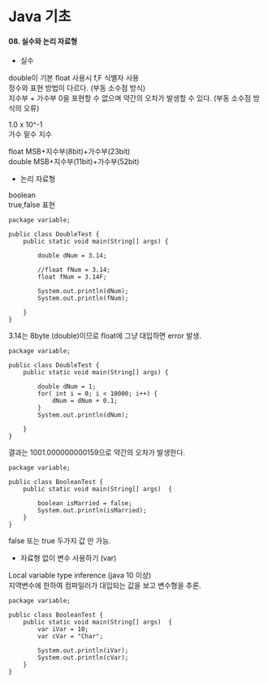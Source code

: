 # Java 기초

#### 08. 실수와 논리 자료형

* 실수    

double이 기본 float 사용시 f,F 식별자 사용       
정수와 표현 방법이 다르다. (부동 소수점 방식)     
지수부 + 가수부
0을 포현할 수 없으며 약간의 오차가 발생할 수 있다. (부동 소수점 방식의 오류)

1.0 x 10^-1     
가수   밑수 지수      

float
MSB+지수부(8bit)+가수부(23bit)    
double
MSB+지수부(11bit)+가수부(52bit)    

* 논리 자료형    

boolean     
true,false 표현   
    
```
package variable;

public class DoubleTest {
    public static void main(String[] args) {

        double dNum = 3.14;

        //float fNum = 3.14;
        float fNum = 3.14F;

        System.out.println(dNum);
        System.out.println(fNum);

    }
}
```

3.14는 8byte (double)이므로 float에 그냥 대입하면 error 발생.

```
package variable;

public class DoubleTest {
    public static void main(String[] args) {

        double dNum = 1;
        for( int i = 0; i < 10000; i++) {
            dNum = dNum + 0.1;
        }
        System.out.println(dNum);

    }
}
```
결과는 1001.000000000159으로 약간의 오차가 발생한다.

```
package variable;

public class BooleanTest {
    public static void main(String[] args)  {

        boolean isMarried = false;
        System.out.println(isMarried);
    }
}

```

false 또는 true 두가지 값 만 가능.

    

* 자료형 없이 변수 사용하기 (var)

Local variable type inference (java 10 이상)      
지역변수에 한하여 컴파일러가 대입되는 값을 보고 변수형을 추론.

```
package variable;

public class BooleanTest {
    public static void main(String[] args)  {
        var iVar = 10;
        var cVar = "Char";

        System.out.println(iVar);
        System.out.println(cVar);
    }
}
```
    
    